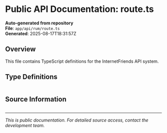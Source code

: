 # Public API Documentation: route.ts

**Auto-generated from repository**  
**File**: `app/api/rum/route.ts`  
**Generated**: 2025-08-17T18:31:57Z

## Overview

This file contains TypeScript definitions for the InternetFriends API system.

## Type Definitions

```typescript

```

## Source Information

```json

```

---
*This is public documentation. For detailed source access, contact the development team.*
